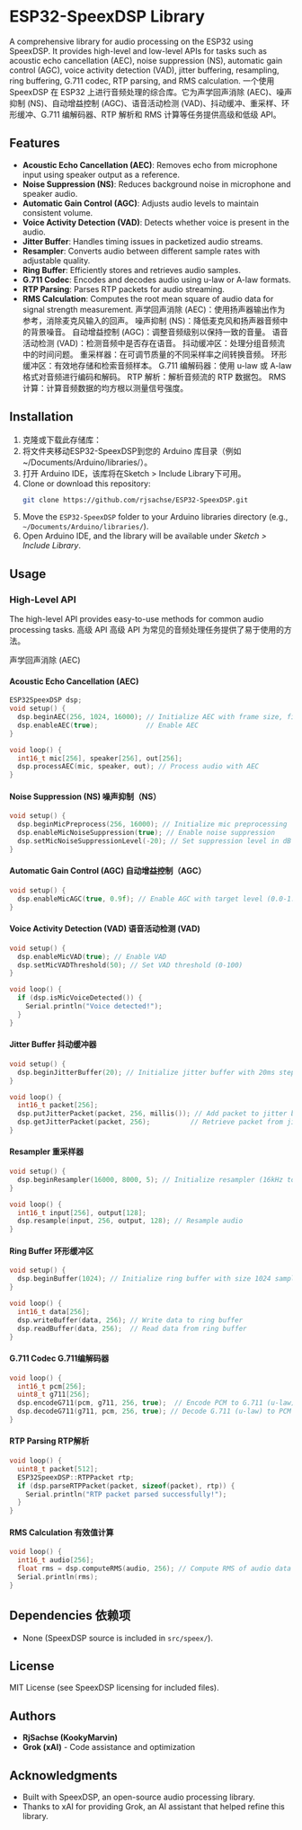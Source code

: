 # ESP32-SpeexDSP Library

A comprehensive library for audio processing on the ESP32 using SpeexDSP. It provides high-level and low-level APIs for tasks such as acoustic echo cancellation (AEC), noise suppression (NS), automatic gain control (AGC), voice activity detection (VAD), jitter buffering, resampling, ring buffering, G.711 codec, RTP parsing, and RMS calculation.
一个使用 SpeexDSP 在 ESP32 上进行音频处理的综合库。它为声学回声消除 (AEC)、噪声抑制 (NS)、自动增益控制 (AGC)、语音活动检测 (VAD)、抖动缓冲、重采样、环形缓冲、G.711 编解码器、RTP 解析和 RMS 计算等任务提供高级和低级 API。
## Features
- **Acoustic Echo Cancellation (AEC)**: Removes echo from microphone input using speaker output as a reference.
- **Noise Suppression (NS)**: Reduces background noise in microphone and speaker audio.
- **Automatic Gain Control (AGC)**: Adjusts audio levels to maintain consistent volume.
- **Voice Activity Detection (VAD)**: Detects whether voice is present in the audio.
- **Jitter Buffer**: Handles timing issues in packetized audio streams.
- **Resampler**: Converts audio between different sample rates with adjustable quality.
- **Ring Buffer**: Efficiently stores and retrieves audio samples.
- **G.711 Codec**: Encodes and decodes audio using u-law or A-law formats.
- **RTP Parsing**: Parses RTP packets for audio streaming.
- **RMS Calculation**: Computes the root mean square of audio data for signal strength measurement.
声学回声消除 (AEC)：使用扬声器输出作为参考，消除麦克风输入的回声。
噪声抑制 (NS)：降低麦克风和扬声器音频中的背景噪音。
自动增益控制 (AGC)：调整音频级别以保持一致的音量。
语音活动检测 (VAD)：检测音频中是否存在语音。
抖动缓冲区：处理分组音频流中的时间问题。
重采样器：在可调节质量的不同采样率之间转换音频。
环形缓冲区：有效地存储和检索音频样本。
G.711 编解码器：使用 u-law 或 A-law 格式对音频进行编码和解码。
RTP 解析：解析音频流的 RTP 数据包。
RMS 计算：计算音频数据的均方根以测量信号强度。

## Installation
1. 克隆或下载此存储库：
2. 将文件夹移动ESP32-SpeexDSP到您的 Arduino 库目录（例如~/Documents/Arduino/libraries/）。
3. 打开 Arduino IDE，该库将在Sketch > Include Library下可用。
1. Clone or download this repository:
   ```bash
   git clone https://github.com/rjsachse/ESP32-SpeexDSP.git
   ```
2. Move the `ESP32-SpeexDSP` folder to your Arduino libraries directory (e.g., `~/Documents/Arduino/libraries/`).
3. Open Arduino IDE, and the library will be available under *Sketch > Include Library*.

## Usage
### High-Level API
The high-level API provides easy-to-use methods for common audio processing tasks.
高级 API
高级 API 为常见的音频处理任务提供了易于使用的方法。

声学回声消除 (AEC)

#### Acoustic Echo Cancellation (AEC)
```cpp
ESP32SpeexDSP dsp;
void setup() {
  dsp.beginAEC(256, 1024, 16000); // Initialize AEC with frame size, filter length, and sample rate
  dsp.enableAEC(true);            // Enable AEC
}

void loop() {
  int16_t mic[256], speaker[256], out[256];
  dsp.processAEC(mic, speaker, out); // Process audio with AEC
}
```

#### Noise Suppression (NS) 噪声抑制（NS）

```cpp
void setup() {
  dsp.beginMicPreprocess(256, 16000); // Initialize mic preprocessing
  dsp.enableMicNoiseSuppression(true); // Enable noise suppression
  dsp.setMicNoiseSuppressionLevel(-20); // Set suppression level in dB
}
```

#### Automatic Gain Control (AGC) 自动增益控制（AGC）

```cpp
void setup() {
  dsp.enableMicAGC(true, 0.9f); // Enable AGC with target level (0.0-1.0)
}
```

#### Voice Activity Detection (VAD) 语音活动检测 (VAD)

```cpp
void setup() {
  dsp.enableMicVAD(true); // Enable VAD
  dsp.setMicVADThreshold(50); // Set VAD threshold (0-100)
}

void loop() {
  if (dsp.isMicVoiceDetected()) {
    Serial.println("Voice detected!");
  }
}
```

#### Jitter Buffer 抖动缓冲器

```cpp
void setup() {
  dsp.beginJitterBuffer(20); // Initialize jitter buffer with 20ms step size
}

void loop() {
  int16_t packet[256];
  dsp.putJitterPacket(packet, 256, millis()); // Add packet to jitter buffer
  dsp.getJitterPacket(packet, 256);          // Retrieve packet from jitter buffer
}
```

#### Resampler 重采样器

```cpp
void setup() {
  dsp.beginResampler(16000, 8000, 5); // Initialize resampler (16kHz to 8kHz, quality 5)
}

void loop() {
  int16_t input[256], output[128];
  dsp.resample(input, 256, output, 128); // Resample audio
}
```

#### Ring Buffer 环形缓冲区

```cpp
void setup() {
  dsp.beginBuffer(1024); // Initialize ring buffer with size 1024 samples
}

void loop() {
  int16_t data[256];
  dsp.writeBuffer(data, 256); // Write data to ring buffer
  dsp.readBuffer(data, 256);  // Read data from ring buffer
}
```

#### G.711 Codec G.711编解码器

```cpp
void loop() {
  int16_t pcm[256];
  uint8_t g711[256];
  dsp.encodeG711(pcm, g711, 256, true);  // Encode PCM to G.711 (u-law)
  dsp.decodeG711(g711, pcm, 256, true); // Decode G.711 (u-law) to PCM
}
```

#### RTP Parsing RTP解析

```cpp
void loop() {
  uint8_t packet[512];
  ESP32SpeexDSP::RTPPacket rtp;
  if (dsp.parseRTPPacket(packet, sizeof(packet), rtp)) {
    Serial.println("RTP packet parsed successfully!");
  }
}
```

#### RMS Calculation 有效值计算

```cpp
void loop() {
  int16_t audio[256];
  float rms = dsp.computeRMS(audio, 256); // Compute RMS of audio data
  Serial.println(rms);
}
```

## Dependencies 依赖项

- None (SpeexDSP source is included in `src/speex/`).

## License
MIT License (see SpeexDSP licensing for included files).

## Authors
- **RjSachse (KookyMarvin)** 
- **Grok (xAI)** - Code assistance and optimization

## Acknowledgments
- Built with SpeexDSP, an open-source audio processing library.
- Thanks to xAI for providing Grok, an AI assistant that helped refine this library.
